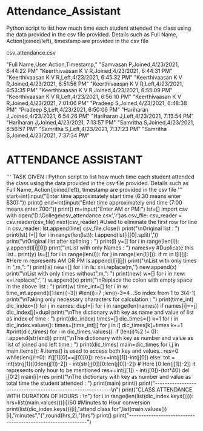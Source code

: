 # Attendance_Assistant
Python script to list how much time each student attended the class using the data provided in the csv file provided. Details such as Full Name, Action(joined/left), timestamp are provided in the csv file




csv_attendance.csv


"Full Name,User Action,Timestamp,"
"Samvasan P,Joined,4/23/2021, 6:44:22 PM"
"Keerthivaasan K V R,Joined,4/23/2021, 6:44:31 PM"
"Keerthivaasan K V R,Left,4/23/2021, 6:45:32 PM"
"Keerthivaasan K V R,Joined,4/23/2021, 6:51:56 PM"
"Keerthivaasan K V R,Left,4/23/2021, 6:53:35 PM"
"Keerthivaasan K V R,Joined,4/23/2021, 6:55:09 PM"
"Keerthivaasan K V R,Left,4/23/2021, 6:56:10 PM"
"Keerthivaasan K V R,Joined,4/23/2021, 7:01:06 PM"
"Pradeep S,Joined,4/23/2021, 6:48:38 PM"
"Pradeep S,Left,4/23/2021, 6:50:06 PM"
"Hariharan J,Joined,4/23/2021, 6:54:26 PM"
"Hariharan J,Left,4/23/2021, 7:13:54 PM"
"Hariharan J,Joined,4/23/2021, 7:13:57 PM"
"Samritha S,Joined,4/23/2021, 6:56:57 PM"
"Samritha S,Left,4/23/2021, 7:37:23 PM"
"Samritha S,Joined,4/23/2021, 7:37:34 PM"



# ATTENDANCE ASSISTANT
'''
TASK GIVEN :
Python script to list how much time each student attended the class
using the data provided in the csv file provided. Details such as Full Name,
Action(joined/left), timestamp are provided in the csv file
'''
start=int(input("Enter time approximately start time (6:30 means enter 630):"))
print()
end=int(input("Enter time approximately end time (7:00 means enter 700:"))
print()
m=input("Enter AM or PM:")
lst=[]
import csv
with open('D:\College\csv_attendance.csv','r')as csv_file:
    csv_reader = csv.reader(csv_file)
    next(csv_reader)   #Used to eliminate the first row
    for line in csv_reader:
        lst.append(line)
csv_file.close()
print("\nOriginal list : ")
print(lst)
l=[]
for i in range(len(lst)):
    l.append(lst[i][0].split(','))
print("\nOriginal list after splitting : ")
print(l)
y=[]
for i in range(len(l)):
    y.append(l[i][0])
print("\nList with only Names : ")
names=y    #Duplicate this list..
print(y)
ls=[]
for i in range(len(l)):
    for j in range(len(l[i])):
        if m in l[i][j]:   #Here m represents AM OR PM
            ls.append(l[i][j])
print("\nList with only times in ",m,": ")
print(ls)
new=[]
for i in ls:
    x=i.replace(m,'')
    new.append(x)
print("\nList with only times without",m,": ")
print(new)
w=[]
for i in new:
    x=i.replace(':','')
    w.append(x)
print("\nReplace the colon with empty space in the above list : ")
print(w)
time_int=[]
for i in w:
    time_int.append(i[1:len(i)-3])     #len(i)=7 ;len(i)-3=4 ..So index from 1 to 3(4-1)
print("\nTaking only necessary characters for calculation : ")
print(time_int)
dic_index={}
for j in names:
    dupl=[i for i in range(len(names)) if names[i]==j]
    dic_index[j]=dupl
print("\nThe dictionary with key as name and value of list as index of time : ")
print(dic_index)
times=[]
dic_times={}
k=1
for i in dic_index.values():
   times=[time_int[j] for j in i]
   dic_times[k]=times
   k+=1
#print(dic_times)
for i in dic_times.values():
    if (len(i)%2 != 0):
        i.append(str(end))
print("\nThe dictionary with key as number and value as list of joined and left time : ")
print(dic_times)
main=dic_times
for i,j in main.items():  #.items() is used to access both key and values..
    res=0
    while(len(j)!=0):
        if(j[1][0]==j[0][0]):
            res+=int(j[1])-int(j[0])
        else:
            tot = int(str(j[1])[0:len(j[1])-2]) - int(str(j[0])[0:len(j[0])-2])
            # Here [0:len(j[1])-2]) it represents only hour to be mentioned
            res+=int(j[1]) - int(j[0])-(tot*40)
        del j[0:2]
    main[i]=res
print("\nThe dictionary with key as number and value as total time the student attended : ")
print(main)
print()
print("------------------------------------------------------------\n")
print("CLASS ATTENDANCE WITH DURATION OF HOURS : \n")
for i in range(len(list(dic_index.keys()))):
    hrs=list(main.values())[i]/60   #Minutes to Hour conversion
    print(list(dic_index.keys())[i],"attend class for",list(main.values())[i],"minutes","(",round(hrs,2),")hrs")
    print()
print("------------------------------------------------------------")
